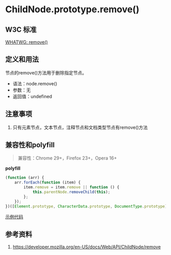 # ChildNode.prototype.remove()

## W3C 标准
[WHATWG: remove()](https://dom.spec.whatwg.org/#dom-childnode-remove)

## 定义和用法
节点的remove()方法用于删除指定节点。

- 语法：node.remove()
- 参数：无
- 返回值：undefined

## 注意事项
1. 只有元素节点，文本节点，注释节点和文档类型节点有remove()方法

## 兼容性和polyfill
> 兼容性：Chrome 29+，Firefox 23+，Opera 16+

**polyfill**
```javascript
(function (arr) {
    arr.forEach(function (item) {
        item.remove = item.remove || function () {
            this.parentNode.removeChild(this);
        };
    });
})([Element.prototype, CharacterData.prototype, DocumentType.prototype]);
```

[示例代码](./remove()/html)

## 参考资料
1. https://developer.mozilla.org/en-US/docs/Web/API/ChildNode/remove
